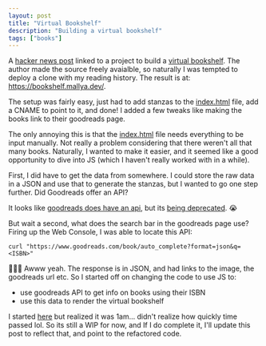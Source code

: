 ```yaml
---
layout: post
title: "Virtual Bookshelf"
description: "Building a virtual bookshelf"
tags: ["books"]
---
```


A [hacker news post] linked to a project to build a [virtual bookshelf]. The author made the source freely avaialble, so naturally I was tempted to deploy a clone with my reading history. The result is at: https://bookshelf.mallya.dev/.

The setup was fairly easy, just had to add stanzas to the [index.html] file, add a CNAME to point to it, and done! I added a few tweaks like making the books link to their goodreads page.

The only annoying this is that the [index.html] file needs everything to be input manually. Not really a problem considering that there weren't all that many books. Naturally, I wanted to make it easier, and it seemed like a good opportunity to dive into JS (which I haven't really worked with in a while).

First, I did have to get the data from somewhere. I could store the raw data in a JSON and use that to generate the stanzas, but I wanted to go one step further. Did Goodreads offer an API?

It looks like [goodreads does have an api], but its [being deprecated]. 😭

But wait a second, what does the search bar in the goodreads page use? Firing up the Web Console, I was able to locate this API:

```
curl "https://www.goodreads.com/book/auto_complete?format=json&q=<ISBN>"
```

🎉🎉🎉 Awww yeah. The response is in JSON, and had links to the image, the goodreads url etc. So I started off on changing the code to use JS to:

* use goodreads API to get info on books using their ISBN
* use this data to render the virtual bookshelf

I started [here](https://github.com/pratikmallya/virtual-bookshelf/pull/1) but realized it was 1am... didn't realize how quickly time passed lol. So its still a WIP for now, and If I do complete it, I'll update this post to reflect that, and point to the refactored code.

[being deprecated]: https://help.goodreads.com/s/article/Does-Goodreads-support-the-use-of-APIs
[goodreads does have an api]: https://www.goodreads.com/api
[hacker news post]: https://news.ycombinator.com/item?id=31293727
[index.html]: https://github.com/pratikmallya/virtual-bookshelf/blob/816e8bac6ab3faede29d5536a6732892f28e618c/index.html
[virtual bookshelf]: https://petargyurov.com/bookshelf/